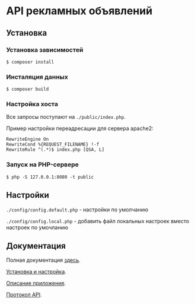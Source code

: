 
# API рекламных объявлений

## Установка

### Установка зависимостей

```
$ composer install
```

### Инсталяция данных 

```
$ composer build
```

### Настройка хоста

Все запросы поступают на `./public/index.php`.

Пример настройки переадресации для сервера apache2:

```
RewriteEngine On
RewriteCond %{REQUEST_FILENAME} !-f
RewriteRule ^(.*)$ index.php [QSA, L]
```

### Запуск на PHP-сервере

```
$ php -S 127.0.0.1:8080 -t public
```

## Настройки

`./config/config.default.php` - настройки по умолчанию

`./config/config.local.php` - добавить файл локальных настроек вместо настроек по умочланию

## Документация

Полная документация [здесь](./docs/readme.md).

[Установка и настройка](./docs/setup.md).

[Описание приложения](./docs/app.md).

[Протокол API](./docs/protocol.md).

